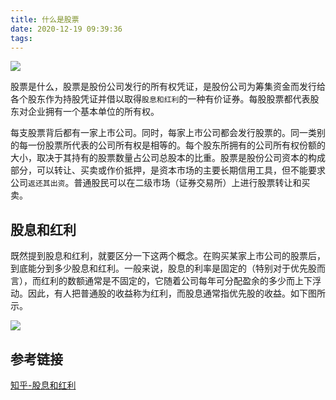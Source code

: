 ```yaml
---
title: 什么是股票
date: 2020-12-19 09:39:36
tags:
---
```


![](maksim-istomin-N8VVveiNVbU-unsplash.jpg)

股票是什么，股票是股份公司发行的所有权凭证，是股份公司为筹集资金而发行给各个股东作为持股凭证并借以取得`股息和红利`的一种有价证券。每股股票都代表股东对企业拥有一个基本单位的所有权。

每支股票背后都有一家上市公司。同时，每家上市公司都会发行股票的。同一类别的每一份股票所代表的公司所有权是相等的。每个股东所拥有的公司所有权份额的大小，取决于其持有的股票数量占公司总股本的比重。股票是股份公司资本的构成部分，可以转让、买卖或作价抵押，是资本市场的主要长期信用工具，但不能要求公司`返还其出资`。普通股民可以在二级市场（证券交易所）上进行股票转让和买卖。

<!--more-->

## 股息和红利

既然提到股息和红利，就要区分一下这两个概念。在购买某家上市公司的股票后，到底能分到多少股息和红利。一般来说，股息的利率是固定的（特别对于优先股而言），而红利的数额通常是不固定的，它随着公司每年可分配盈余的多少而上下浮动。因此，有人把普通股的收益称为红利，而股息通常指优先股的收益。如下图所示。

![](zh-guxi.jpg)

<!--more-->

## 参考链接

[知乎-股息和红利](https://www.zhihu.com/question/19942607)
